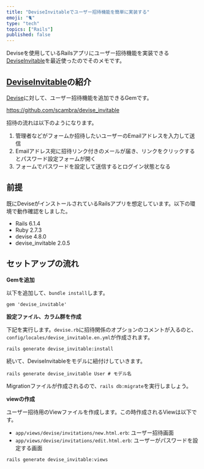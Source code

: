 ```yaml
---
title: "DeviseInvitableでユーザー招待機能を簡単に実装する"
emoji: "🐈"
type: "tech" 
topics: ["Rails"]
published: false
---
```


Deviseを使用しているRailsアプリにユーザー招待機能を実装できる[DeviseInvitable](https://github.com/scambra/devise_invitable)を最近使ったのでそのメモです。

## [DeviseInvitable](https://github.com/scambra/devise_invitable)の紹介

[Devise](https://github.com/heartcombo/devise)に対して、ユーザー招待機能を追加できるGemです。

https://github.com/scambra/devise_invitable

招待の流れは以下のようになります。

1. 管理者などがフォームか招待したいユーザーのEmailアドレスを入力して送信
1. Emailアドレス宛に招待リンク付きのメールが届き、リンクをクリックするとパスワード設定フォームが開く
1. フォームでパスワードを設定して送信するとログイン状態となる

## 前提

既にDeviseがインストールされているRailsアプリを想定しています。以下の環境で動作確認をしました。

- Rails 6.1.4
- Ruby 2.7.3
- devise 4.8.0
- devise_invitable 2.0.5


## セットアップの流れ

**Gemを追加**

以下を追加して、`bundle install`します。

```rb:Gemfile
gem 'devise_invitable'
```

**設定ファイル、カラム群を作成**

下記を実行します。`devise.rb`に招待関係のオプションのコメントが入るのと、`config/locales/devise_invitable.en.yml`が作成されます。

```shell
rails generate devise_invitable:install
```

続いて、DeviseInvitableをモデルに紐付けしていきます。

```shell
rails generate devise_invitable User # モデル名
```

Migrationファイルが作成されるので、`rails db:migrate`を実行しましょう。

**viewの作成**

ユーザー招待用のViewファイルを作成します。この時作成されるViewは以下です。

- `app/views/devise/invitations/new.html.erb`: ユーザー招待画面
- `app/views/devise/invitations/edit.html.erb`: ユーザーがパスワードを設定する画面

```shell
rails generate devise_invitable:views
```

